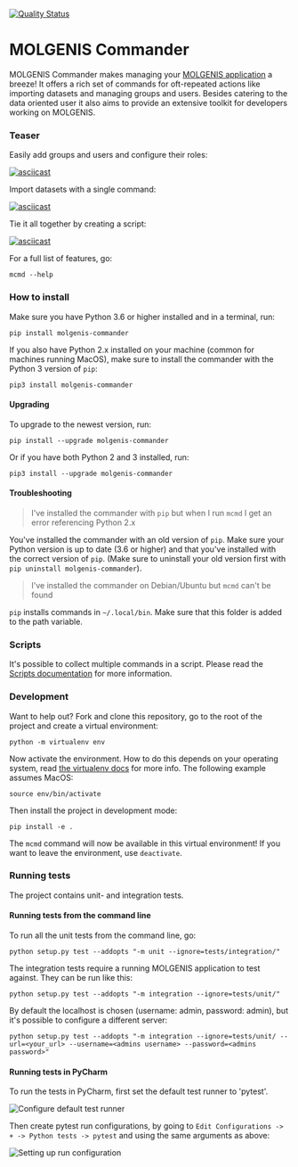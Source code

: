 [![Quality Status](https://sonarcloud.io/api/project_badges/measure?project=org.molgenis%3Acommander&metric=alert_status)](https://sonarcloud.io/dashboard?id=org.molgenis%3Acommander)

# MOLGENIS Commander

MOLGENIS Commander makes managing your [MOLGENIS application](https://molgenis.github.io//) a breeze! It offers a rich set of commands for oft-repeated actions
like importing datasets and managing groups and users. Besides catering to the data oriented user it also aims to provide 
an extensive toolkit for developers working on MOLGENIS.

### Teaser

Easily add groups and users and configure their roles:

[![asciicast](https://asciinema.org/a/297760.svg)](https://asciinema.org/a/297760)

Import datasets with a single command:

[![asciicast](https://asciinema.org/a/297766.svg)](https://asciinema.org/a/297766)

Tie it all together by creating a script:

[![asciicast](https://asciinema.org/a/297763.svg)](https://asciinema.org/a/297763)

For a full list of features, go:

```
mcmd --help
```

### How to install

Make sure you have Python 3.6 or higher installed and in a terminal, run:

```
pip install molgenis-commander
```

If you also have Python 2.x installed on your machine (common for machines running MacOS), make sure to install the commander with the Python 3 version of `pip`:

```
pip3 install molgenis-commander
```

#### Upgrading

To upgrade to the newest version, run:

```
pip install --upgrade molgenis-commander
```

Or if you have both Python 2 and 3 installed, run:

```
pip3 install --upgrade molgenis-commander
```

#### Troubleshooting
> I've installed the commander with `pip` but when I run `mcmd` I get an error referencing Python 2.x

You've installed the commander with an old version of `pip`. Make sure your Python version is up to date (3.6 or higher) and that you've installed with the correct version of `pip`. (Make sure to uninstall your old version first with `pip uninstall molgenis-commander`).

> I've installed the commander on Debian/Ubuntu but `mcmd` can't be found

`pip` installs commands in `~/.local/bin`. Make sure that this folder is added to the path variable.


### Scripts

It's possible to collect multiple commands in a script. Please read the [Scripts documentation](https://github.com/molgenis/molgenis-tools-commander/wiki/Scripts) for more information.


### Development
Want to help out? Fork and clone this repository, go to the root of the project and create a virtual environment:

```
python -m virtualenv env
```

Now activate the environment. How to do this depends on your operating system, read 
[the virtualenv docs](https://virtualenv.pypa.io/en/latest/userguide) for more info. 
The following example assumes MacOS:


```
source env/bin/activate
```

Then install the project in development mode:
```
pip install -e .
```

The `mcmd` command will now be available in this virtual environment! If you want to
leave the environment, use `deactivate`.

### Running tests
The project contains unit- and integration tests. 

#### Running tests from the command line
To run all the unit tests from the command line, go:

```
python setup.py test --addopts "-m unit --ignore=tests/integration/" 
```

The integration tests require a running MOLGENIS application to test against. They can be run like this:
 
```
python setup.py test --addopts "-m integration --ignore=tests/unit/"
```
 
By default the localhost is chosen (username: admin, password: admin), but it's possible to configure a different server:

```
python setup.py test --addopts "-m integration --ignore=tests/unit/ --url=<your_url> --username=<admins username> --password=<admins password>" 
```

#### Running tests in PyCharm
To run the tests in PyCharm, first set the default test runner to 'pytest'. 

![Configure default test runner](docs/default_test_runner.png)

Then create pytest run configurations, by going to `Edit Configurations -> + -> Python tests -> pytest` and using
the same arguments as above:

![Setting up run configuration](docs/run_configuration.png)


